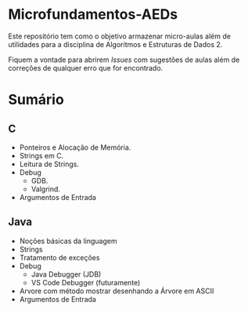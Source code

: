 # Microfundamentos-AEDs

Este repositório tem como o objetivo armazenar micro-aulas além de utilidades para a disciplina 
de Algoritmos e Estruturas de Dados 2. 

Fiquem a vontade para abrirem *Issues* com sugestões de aulas além de correções de 
qualquer erro que for encontrado.

# Sumário

## C

- Ponteiros e Alocação de Memória.
- Strings em C.
- Leitura de Strings.
- Debug
  - GDB.
  - Valgrind.
- Argumentos de Entrada

## Java

- Noções básicas da linguagem
- Strings
- Tratamento de exceções
- Debug
  - Java Debugger (JDB)
  - VS Code Debugger (futuramente)
- Arvore com método mostrar desenhando a Árvore em ASCII
- Argumentos de Entrada
